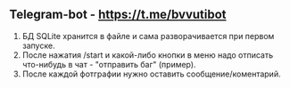 Telegram-bot - https://t.me/bvvutibot
-------------------------------------
1. БД SQLite хранится в файле и сама разворачивается при первом запуске.
2. После нажатия /start и какой-либо кнопки в меню надо отписать что-нибудь в чат - "отправить баг" (пример).
3. После каждой фотграфии нужно оставить сообщение/коментарий.
